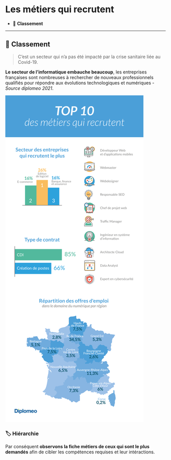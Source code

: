 # Les métiers qui recrutent

*  🔖 **Classement**

___

## 📑 Classement

> C’est un secteur qui n’a pas été impacté par la crise sanitaire liée au Covid-19. 

**Le secteur de l’informatique embauche beaucoup**, les entreprises françaises sont nombreuses à rechercher de nouveaux professionnels qualifiés pour répondre aux évolutions technologiques et numériques - *Source diplomeo 2021*.

![image](./resources/top-10.png)

### 🏷️ **Hiérarchie**

Par conséquent **observons la fiche métiers de ceux qui sont le plus demandés** afin de cibler les compétences requises et leur intéractions.

